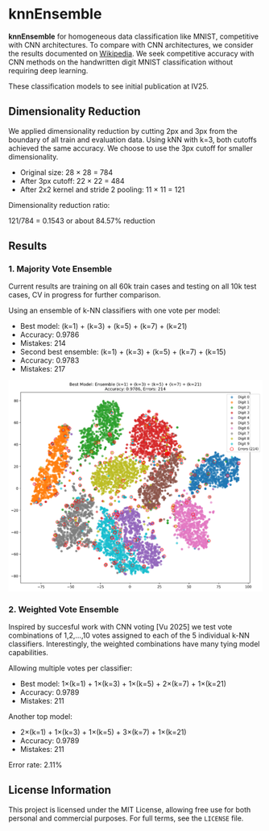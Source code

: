 # knnEnsemble

**knnEnsemble** for homogeneous data classification like MNIST, competitive with CNN architectures. To compare with CNN architectures, we consider the results documented on [Wikipedia](https://en.wikipedia.org/wiki/MNIST_database#Classifiers). We seek competitive accuracy with CNN methods on the handwritten digit MNIST classification without requiring deep learning.

These classification models to see initial publication at IV25.

## Dimensionality Reduction

We applied dimensionality reduction by cutting 2px and 3px from the boundary of all train and evaluation data. Using kNN with k=3, both cutoffs achieved the same accuracy. We choose to use the 3px cutoff for smaller dimensionality.

- Original size: 28 × 28 = 784
- After 3px cutoff: 22 × 22 = 484
- After 2x2 kernel and stride 2 pooling: 11 × 11 = 121

Dimensionality reduction ratio:


121/784 = 0.1543 or about 84.57% reduction


## Results

### 1. Majority Vote Ensemble

Current results are training on all 60k train cases and testing on all 10k test cases, CV in progress for further comparison.

Using an ensemble of k-NN classifiers with one vote per model:

- Best model: (k=1) + (k=3) + (k=5) + (k=7) + (k=21)
- Accuracy: 0.9786
- Mistakes: 214
- Second best ensemble: (k=1) + (k=3) + (k=5) + (k=7) + (k=15)
- Accuracy: 0.9783
- Mistakes: 217

![Mistakes in tSNE](best_model_errors_tsne.png)

### 2. Weighted Vote Ensemble

Inspired by succesful work with CNN voting [Vu 2025] we test vote combinations of 1,2,…,10 votes assigned to each of the 5 individual k-NN classifiers. Interestingly, the weighted combinations have many tying model capabilities.

Allowing multiple votes per classifier:

- Best model: 1×(k=1) + 1×(k=3) + 1×(k=5) + 2×(k=7) + 1×(k=21)
- Accuracy: 0.9789
- Mistakes: 211

Another top model:

- 2×(k=1) + 1×(k=3) + 1×(k=5) + 3×(k=7) + 1×(k=21)
- Accuracy: 0.9789
- Mistakes: 211

Error rate: 2.11%

## License Information

This project is licensed under the MIT License, allowing free use for both personal and commercial purposes. For full terms, see the `LICENSE` file.
